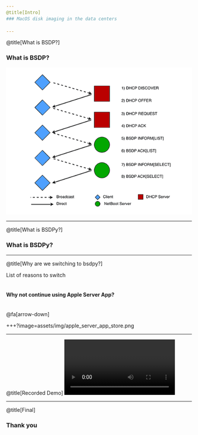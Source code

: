 ```yaml
---
@title[Intro]
### MacOS disk imaging in the data centers

---
```

@title[What is BSDP?]

### What is BSDP?

![Image-Relative](assets/img/BSDP_exchange.PNG)

---
@title[What is BSDPy?]
### What is BSDPy?


---
@title[Why are we switching to bsdpy?]

List of reasons to switch
<br><br>
#### Why not continue using Apple Server App?
<br>
@fa[arrow-down]

+++?image=assets/img/apple_server_app_store.png

---
@title[Recorded Demo]
![MP4 Video](https://www.dropbox.com/s/89u4b6igjx1nknm/bsdpy_example.webm?raw=1)


---
@title[Final]

### Thank you
